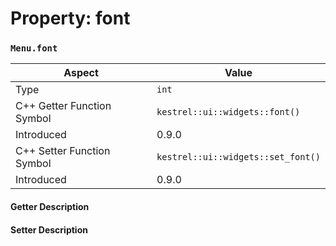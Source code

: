 
# Property: font
### `Menu.font`

| Aspect | Value |
| --- | --- |
| Type | `int` |
| C++ Getter Function Symbol | `kestrel::ui::widgets::font()` |
| Introduced | 0.9.0 |
| C++ Setter Function Symbol | `kestrel::ui::widgets::set_font()` |
| Introduced | 0.9.0 |

#### Getter Description

#### Setter Description

